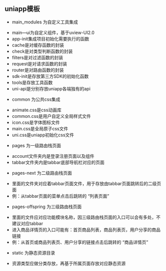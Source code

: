## uniapp模板

- main_modules 为自定义工具集成
* main—ui为自定义组件，基于uview-UI2.0
* app-init集成项目初始化需要执行的函数
* cache是对缓存函数的封装
* check是对类型判断函数的封装
* filters是对过滤函数的封装
* request是对请求函数的封装
* router是对路由函数的封装
* sdk-init是存放第三方SDK的初始化函数
* tools是存放工具函数
* uni-api是分别存放uniapp各端独有的api

- common 为公共css集成
* animate.css是css动画库
* common.css是用户自定义全局样式文件
* icon.css是字体图标文件
* main.css是全局原子css文件
* uni.css是uniapp初始化css文件

- pages 为一级路由栈页面
* account文件夹内是登录注册页面以及组件
* tabbar文件夹内是tabbar底部导航栏对应的页面

- pages-next 为二级路由栈页面
* 里面的文件夹对应着tabbar页面文件，用于存放由tabbar页面跳转后的二级页面
* 例：从tabbar页面的菜单点击后跳转的 “列表页面”

- pages-offspring 为三级路由栈页面
* 里面的文件应对应功能模块名称，因三级路由栈页面的入口可以会有多处，不建议对应tabbar
* 进入商品详情页的入口可能有：首页商品列表，商品列表页，用户分享的商品链接
* 例：从首页或商品列表页、用户分享的链接点击后跳转的 “商品详情页”

- static 为静态资源目录
* 资源类型应做分类存放，再基于所属页面存放对应静态资源